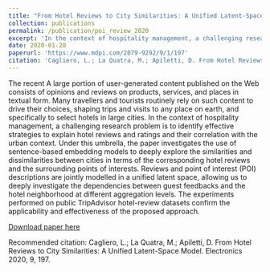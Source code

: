 ```yaml
---
title: "From Hotel Reviews to City Similarities: A Unified Latent-Space Model"
collection: publications
permalink: /publication/poi_review_2020
excerpt: 'In the context of hospitality management, a challenging research problem is to identify effective strategies to explain hotel reviews and ratings and their correlation with the urban context. Under this umbrella, the paper investigates the use of sentence-based embedding models to deeply explore the similarities and dissimilarities between cities in terms of the corresponding hotel reviews and the surrounding points of interests.'
date: 2020-01-20
paperurl: 'https://www.mdpi.com/2079-9292/9/1/197'
citation: 'Cagliero, L.; La Quatra, M.; Apiletti, D. From Hotel Reviews to City Similarities: A Unified Latent-Space Model. Electronics 2020, 9, 197.'
---
```


The recent A large portion of user-generated content published on the Web consists of opinions and reviews on products, services, and places in textual form. Many travellers and tourists routinely rely on such content to drive their choices, shaping trips and visits to any place on earth, and specifically to select hotels in large cities. In the context of hospitality management, a challenging research problem is to identify effective strategies to explain hotel reviews and ratings and their correlation with the urban context. Under this umbrella, the paper investigates the use of sentence-based embedding models to deeply explore the similarities and dissimilarities between cities in terms of the corresponding hotel reviews and the surrounding points of interests. Reviews and point of interest (POI) descriptions are jointly modelled in a unified latent space, allowing us to deeply investigate the dependencies between guest feedbacks and the hotel neighborhood at different aggregation levels. The experiments performed on public TripAdvisor hotel-review datasets confirm the applicability and effectiveness of the proposed approach.

[Download paper here]('https://www.mdpi.com/2079-9292/9/1/197')

Recommended citation: Cagliero, L.; La Quatra, M.; Apiletti, D. From Hotel Reviews to City Similarities: A Unified Latent-Space Model. Electronics 2020, 9, 197.
